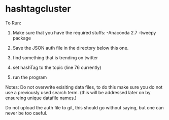# hashtagcluster

To Run:

1. Make sure that you have the required stuffs:
-Anaconda 2.7
-tweepy package

2. Save the JSON auth file in the directory below this one.

3. find something that is trending on twitter

4. set hashTag to the topic (line 76 currently)

5. run the program

Notes:
Do not overwrite exisiting data files, to do this make sure you do not use a previously used search term. (this will be addressed later on by ensureing unique datafile names.)

Do not upload the auth file to git, this should go without saying, but one can never be too caeful.
